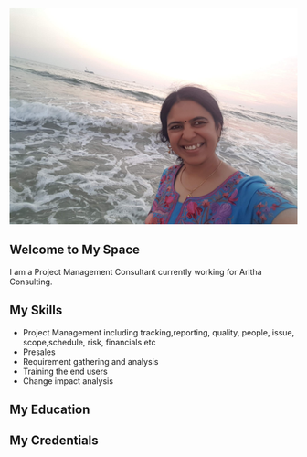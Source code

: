  ![Uma A](20201228_181659.jpg)

## Welcome to My Space
I am a Project Management Consultant currently working for Aritha Consulting.


## My Skills
- Project Management including tracking,reporting, quality, people, issue, scope,schedule, risk, financials etc
- Presales
- Requirement gathering and analysis
- Training the end users
- Change impact analysis

## My Education



## My Credentials
